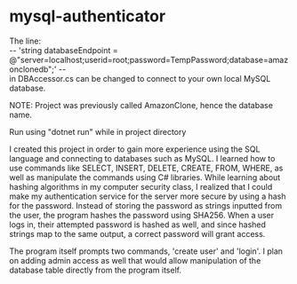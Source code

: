 # mysql-authenticator

The line:  
-- 'string databaseEndpoint = @"server=localhost;userid=root;password=TempPassword;database=amazonclonedb";' --   
in DBAccessor.cs can be changed to connect to your own local MySQL database.

NOTE: Project was previously called AmazonClone, hence the database name.

Run using "dotnet run" while in project directory

I created this project in order to gain more experience using the SQL language and connecting to databases such as MySQL. I learned how to use commands like
SELECT, INSERT, DELETE, CREATE, FROM, WHERE, as well as manipulate the commands using C# libraries. While learning about hashing algorithms in my computer
security class, I realized that I could make my authentication service for the server more secure by using a hash for the password. Instead of storing the 
password as strings inputted from the user, the program hashes the password using SHA256. When a user logs in, their attempted password is hashed as well, and since
hashed strings map to the same output, a correct password will grant access.

The program itself prompts two commands, 'create user' and 'login'. I plan on adding admin access as well that would allow manipulation of the database table
directly from the program itself.
